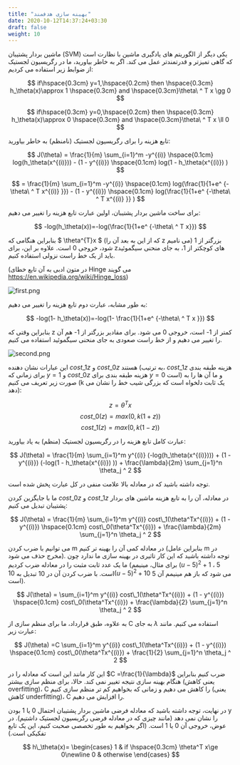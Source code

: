 ```yaml
---
title: "بهینه سازی هدفمند"
date: 2020-10-12T14:37:24+03:30
draft: false
weight: 10
---
```


ماشین بردار پشتیبان (SVM) یکی دیگر از الگوریتم های یادگیری ماشین با نظارت است که گاهی تمیزتر و قدرتمندتر عمل می کند. اگر به خاطر بیاورید، ما در رگریسیون لجستیک از ضوابط زیر استفاده می کردیم:

$$
if\hspace{0.3cm} y=1,\hspace{0.2cm} then \hspace{0.3cm} h_\theta(x)\approx 1 \hspace{0.3cm} and \hspace{0.3cm}\theta\ ^ T x \gg 0
$$

$$
if\hspace{0.3cm} y=0,\hspace{0.2cm} then \hspace{0.3cm} h_\theta(x)\approx 0 \hspace{0.3cm} and \hspace{0.3cm}\theta\ ^ T x \ll 0
$$

تابع هزینه را برای رگریسیون لجستیک (نامنظم) به خاطر بیاورید:

$$
J(\theta) = \frac{1}{m} \sum_{i=1}^m -y^{(i)} \hspace{0.1cm}  log(h_\theta(x^{(i)})) - (1 - y^{(i)}) \hspace{0.1cm}  log(1 - h_\theta(x^{(i)}) )
$$

$$
 = \frac{1}{m} \sum_{i=1}^m -y^{(i)} \hspace{0.1cm}  log(\frac{1}{1+e^ {-\theta\ ^ T x^{(i)} }}) - (1 - y^{(i)}) \hspace{0.1cm}  log(\frac{1}{1+e^ {-\theta\ ^ T x^{(i)} }} )
$$

برای ساخت ماشین بردار پشتیبان، اولین عبارت تابع هزینه را تغییر می دهیم:

$$ -log(h_\theta(x))=-log(\frac{1}{1+e^ {-\theta\ ^ T x}}) $$

بنابراین هنگامی که $ \theta^{T}x $ (که از این به بعد آن را z می نامیم) بزرگتر از 1 شود، خروجی 0 است. علاوه بر این، برای zهای کوچکتر از 1، به جای منحنی سیگموئید باید از یک خط راست نزولی استفاده کنیم. 

(در متون ادبی به آن تابع خطای Hinge می گویند https://en.wikipedia.org/wiki/Hinge_loss)

![first.png](../images/first.png?width=20pc)

به طور مشابه، عبارت دوم تابع هزینه را تغییر می دهیم:

$$ -log(1- h_\theta(x))=-log(1- \frac{1}{1+e^ {-\theta\ ^ T x }}) $$

بنابراین وقتی که z کمتر از 1- است، خروجی 0 می شود. برای مقادیر بزرگتر از 1- هم آن را تغییر می دهیم و از خط راست صعودی به جای منحنی سیگموئید استفاده می کنیم.

![second.png](../images/second.png?width=22pc)

این عبارات نشان دهنده $cost\_1 z$ و $cost\_0 z$ هستند (به ترتیب، $cost\_1 z$ هزینه طبقه بندی برای زمانی که $y=1$ و $cost\_0 z$ هزینه طبقه بندی برای $y=0$ است) و ما آن ها را به صورت زیر تعریف می کنیم (k یک ثابت دلخواه است که بزرگی شیب خط را نشان می دهد):

$$ z = \theta^{T} x $$
$$ cost\_0(z) = max(0,k(1 + z)) $$
$$ cost\_1(z) = max(0,k(1 - z)) $$

عبارت کامل تابع هزینه را در رگریسیون لجستیک (منظم) به یاد بیاورید:

$$
J(\theta) = \frac{1}{m} \sum_{i=1}^m y^{(i)} (-log(h_\theta(x^{(i)}))) + (1 - y^{(i)}) (-log(1 - h_\theta(x^{(i)}) ))  + \frac{\lambda}{2m} \sum_{j=1}^n \theta_j ^ 2
$$

توجه داشته باشید که در معادله بالا علامت منفی در کل عبارت پخش شده است.

ما با جایگزین کردن $cost\_0 z$ و $cost\_1 z$ در معادله، آن را به تابع هزینه ماشین های بردار پشتیبان تبدیل می کنیم:

$$
J(\theta) = \frac{1}{m} \sum_{i=1}^m y^{(i)} cost\_1(\theta^Tx^{(i)}) + (1 - y^{(i)}) \hspace{0.1cm} cost\_0(\theta^Tx^{(i)})  + \frac{\lambda}{2m} \sum_{j=1}^n \theta_j ^ 2
$$

می توانیم با ضرب کردن m در معادله کمی آن را بهینه تر کنیم (بنابراین عامل m در مخرج حذف می شود). توجه داشته باشید که این کار تاثیری در بهینه سازی ما ندارد چون ما یک عدد ثابت مثبت را در معادله ضرب کردیم (برای مثال، مینیمم $(u - 5)^2 + 1$ ، 5 است. با ضرب کردن آن در 10 تبدیل به $10(u - 5)^2 + 10$ می شود که باز هم مینیمم آن 5 است).

$$
J(\theta) = \sum_{i=1}^m y^{(i)} cost\_1(\theta^Tx^{(i)}) + (1 - y^{(i)}) \hspace{0.1cm} cost\_0(\theta^Tx^{(i)})  + \frac{\lambda}{2} \sum_{j=1}^n \theta_j ^ 2
$$

به علاوه، طبق قرارداد، ما برای منظم سازی از C به جای $\lambda$ استفاده می کنیم. مانند عبارت زیر:

$$
J(\theta) =C \sum_{i=1}^m y^{(i)} cost\_1(\theta^Tx^{(i)}) + (1 - y^{(i)}) \hspace{0.1cm} cost\_0(\theta^Tx^{(i)})  + \frac{1}{2} \sum_{j=1}^n \theta_j ^ 2
$$

این کار مانند این است که معادله را در $C =\frac{1}{\lambda}$ ضرب کنیم بنابراین هنگام بهینه سازی نتیجه تغییر نمی کند. حالا، برای منظم سازی بیشتر (یعنی کاهش overfitting)، C را کاهش می دهیم و زمانی که بخواهیم کم تر منظم سازی کنیم (یعنی کاهش underfitting)، C را افزایش می دهیم.

در نهایت، توجه داشته باشید که معادله فرضی ماشین بردار پشتیبان احتمال 0 یا 1 بودن y را نشان نمی دهد (مانند چیزی که در معادله فرضی رگریسیون لجستیک داشتیم). در عوض، خروجی آن 0 یا 1 است. (اگر بخواهیم به طور تخصصی صحبت کنیم، این یک تابع تفکیکی است.)

$$
h\_\theta(x)=
\begin{cases}
1 & if  \hspace{0.3cm} \theta^T x\ge 0\newline
0 & otherwise
\end{cases}
$$
